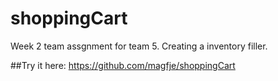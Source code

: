 # shoppingCart
Week 2 team assgnment for team 5. Creating a inventory filler.

##Try it here: https://github.com/magfje/shoppingCart
